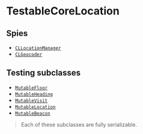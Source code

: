 TestableCoreLocation
====================


## Spies

* [`CLLocationManager`](Docs/CLLocationManagerSpies.md)
* [`CLGeocoder`](Docs/CLGeocoderSpies.md)


## Testing subclasses

* [`MutableFloor`](Docs/MutableFloor.md)
* [`MutableHeading`](Docs/MutableHeading.md)
* [`MutableVisit`](Docs/MutableVisit.md)
* [`MutableLocation`](Docs/MutableLocation.md)
* [`MutableBeacon`](Docs/MutableBeacon.md)

> Each of these subclasses are fully serializable.
